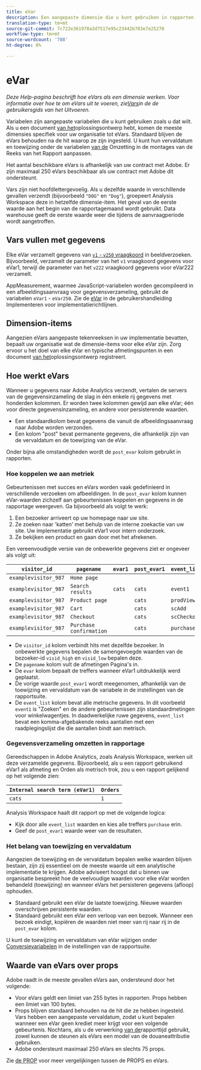 ```yaml
---
title: eVar
description: Een aangepaste dimensie die u kunt gebruiken in rapporten.
translation-type: tm+mt
source-git-commit: 7c722e361978a3d7517e95c23442b703e7e25270
workflow-type: tm+mt
source-wordcount: '788'
ht-degree: 0%

---
```



# eVar

*Deze Help-pagina beschrijft hoe eVars als een dimensie werken. Voor informatie over hoe te om eVars uit te voeren, zie[Vars](/help/implement/vars/page-vars/evar.md)in de de gebruikersgids van het Uitvoeren.*

Variabelen zijn aangepaste variabelen die u kunt gebruiken zoals u dat wilt. Als u een document [van het](/help/implement/prepare/solution-design.md)oplossingsontwerp hebt, komen de meeste dimensies specifiek voor uw organisatie tot eVars. Standaard blijven de eVars behouden na de hit waarop ze zijn ingesteld. U kunt hun vervaldatum en toewijzing onder de variabelen [van de](/help/admin/admin/conversion-var-admin/conversion-var-admin.md) Omzetting in de montages van de Reeks van het Rapport aanpassen.

Het aantal beschikbare eVars is afhankelijk van uw contract met Adobe. Er zijn maximaal 250 eVars beschikbaar als uw contract met Adobe dit ondersteunt.

Vars zijn niet hoofdlettergevoelig. Als u dezelfde waarde in verschillende gevallen verzendt (bijvoorbeeld `"DOG"` en `"Dog"`), groepeert Analysis Workspace deze in hetzelfde dimensie-item. Het geval van de eerste waarde aan het begin van de rapportagemaand wordt gebruikt. Data warehouse geeft de eerste waarde weer die tijdens de aanvraagperiode wordt aangetroffen.

## Vars vullen met gegevens

Elke eVar verzamelt gegevens van [`v1` - `v250` vraagkoord](/help/implement/validate/query-parameters.md) in beeldverzoeken. Bijvoorbeeld, verzamelt de parameter van het `v1` vraagkoord gegevens voor eVar1, terwijl de parameter van het `v222` vraagkoord gegevens voor eVar222 verzamelt.

AppMeasurement, waarmee JavaScript-variabelen worden gecompileerd in een afbeeldingsaanvraag voor gegevensverzameling, gebruikt de variabelen `eVar1` - `eVar250`. Zie de [eVar](/help/implement/vars/page-vars/evar.md) in de gebruikershandleiding Implementeren voor implementatierichtlijnen.

## Dimension-items

Aangezien eVars aangepaste tekenreeksen in uw implementatie bevatten, bepaalt uw organisatie wat de dimensie-items voor elke eVar zijn. Zorg ervoor u het doel van elke eVar en typische afmetingspunten in een document [van het](/help/implement/prepare/solution-design.md)oplossingsontwerp registreert.

## Hoe werkt eVars

Wanneer u gegevens naar Adobe Analytics verzendt, vertalen de servers van de gegevensinzameling de slag in één enkele rij gegevens met honderden kolommen. Er worden twee kolommen gewijd aan elke eVar; één voor directe gegevensinzameling, en andere voor persisterende waarden.

* Een standaardkolom bevat gegevens die vanuit de afbeeldingsaanvraag naar Adobe worden verzonden.
* Een kolom &quot;post&quot; bevat permanente gegevens, die afhankelijk zijn van de vervaldatum en de toewijzing van de eVar.

Onder bijna alle omstandigheden wordt de `post_evar` kolom gebruikt in rapporten.

### Hoe koppelen we aan metriek

Gebeurtenissen met succes en eVars worden vaak gedefinieerd in verschillende verzoeken om afbeeldingen. In de `post_evar` kolom kunnen eVar-waarden zichzelf aan gebeurtenissen koppelen en gegevens in de rapportage weergeven. Ga bijvoorbeeld als volgt te werk:

1. Een bezoeker arriveert op uw homepage naar uw site.
2. Ze zoeken naar &#39;katten&#39; met behulp van de interne zoekactie van uw site. Uw implementatie gebruikt eVar1 voor intern onderzoek.
3. Ze bekijken een product en gaan door met het afrekenen.

Een vereenvoudigde versie van de onbewerkte gegevens ziet er ongeveer als volgt uit:

| `visitor_id` | `pagename` | `evar1` | `post_evar1` | `event_list` |
| --- | --- | --- | --- | --- |
| `examplevisitor_987` | `Home page` |  |  |  |
| `examplevisitor_987` | `Search results` | `cats` | `cats` | `event1` |
| `examplevisitor_987` | `Product page` |  | `cats` | `prodView` |
| `examplevisitor_987` | `Cart` |  | `cats` | `scAdd` |
| `examplevisitor_987` | `Checkout` |  | `cats` | `scCheckout` |
| `examplevisitor_987` | `Purchase confirmation` |  | `cats` | `purchase` |

* De `visitor_id` kolom verbindt hits met dezelfde bezoeker. In onbewerkte gegevens bepalen de samengevoegde waarden van de bezoeker-id `visid_high` en `visid_low` bepalen deze.
* De `pagename` kolom vult de afmetingen Pagina&#39;s in.
* De `evar` kolom bepaalt de treffers wanneer eVar1 uitdrukkelijk werd geplaatst.
* De vorige waarde `post_evar1` wordt meegenomen, afhankelijk van de toewijzing en vervaldatum van de variabele in de instellingen van de rapportsuite.
* De `event_list` kolom bevat alle metrische gegevens. In dit voorbeeld `event1` is &quot;Zoeken&quot; en de andere gebeurtenissen zijn standaardmetingen voor winkelwagentjes. In daadwerkelijke ruwe gegevens, `event_list` bevat een komma-afgebakende reeks aantallen met een raadplegingslijst die die aantallen bindt aan metrisch.

### Gegevensverzameling omzetten in rapportage

Gereedschappen in Adobe Analytics, zoals Analysis Workspace, werken uit deze verzamelde gegevens. Bijvoorbeeld, als u een rapport gebruikend eVar1 als afmeting en Orden als metrisch trok, zou u een rapport gelijkend op het volgende zien:

| `Internal search term (eVar1)` | `Orders` |
| --- | --- |
| `cats` | `1` |

Analysis Workspace haalt dit rapport op met de volgende logica:

* Kijk door alle `event_list` waarden en kies alle treffers `purchase` erin.
* Geef de `post_evar1` waarde weer van de resultaten.

### Het belang van toewijzing en vervaldatum

Aangezien de toewijzing en de vervaldatum bepalen welke waarden blijven bestaan, zijn zij essentieel om de meeste waarde uit een analytische implementatie te krijgen. Adobe adviseert hoogst dat u binnen uw organisatie bespreekt hoe de veelvoudige waarden voor elke eVar worden behandeld (toewijzing) en wanneer eVars het persisteren gegevens (afloop) ophouden.

* Standaard gebruikt een eVar de laatste toewijzing. Nieuwe waarden overschrijven persistente waarden.
* Standaard gebruikt een eVar een verloop van een bezoek. Wanneer een bezoek eindigt, kopiëren de waarden niet meer van rij naar rij in de `post_evar` kolom.

U kunt de toewijzing en vervaldatum van eVar wijzigen onder [Conversievariabelen](/help/admin/admin/conversion-var-admin/conversion-var-admin.md) in de instellingen van de rapportsuite.

## Waarde van eVars over props

Adobe raadt in de meeste gevallen eVars aan, ondersteund door het volgende:

* Voor eVars geldt een limiet van 255 bytes in rapporten. Props hebben een limiet van 100 bytes.
* Props blijven standaard behouden na de hit die ze hebben ingesteld. Vars hebben een aangepaste vervaldatum, zodat u kunt bepalen wanneer een eVar geen krediet meer krijgt voor een volgende gebeurtenis. Nochtans, als u de verwerking [van de](/help/components/vrs/vrs-report-time-processing.md)rapporttijd gebruikt, zowel kunnen de steunen als eVars een model van de douaneattributie gebruiken.
* Adobe ondersteunt maximaal 250 eVars en slechts 75 props.

Zie [de PROP](prop.md) voor meer vergelijkingen tussen de PROPS en eVars.
